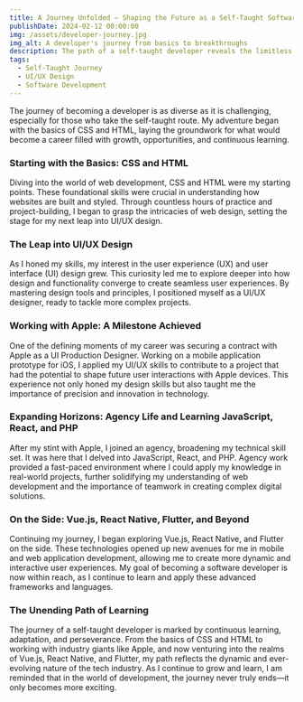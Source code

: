```yaml
---
title: A Journey Unfolded — Shaping the Future as a Self-Taught Software Developer
publishDate: 2024-02-12 00:00:00
img: /assets/developer-journey.jpg
img_alt: A developer's journey from basics to breakthroughs
description: The path of a self-taught developer reveals the limitless potential of persistence, learning, and adapting in the tech world.
tags:
  - Self-Taught Journey
  - UI/UX Design
  - Software Development
---
```


The journey of becoming a developer is as diverse as it is challenging, especially for those who take the self-taught route. My adventure began with the basics of CSS and HTML, laying the groundwork for what would become a career filled with growth, opportunities, and continuous learning.

### Starting with the Basics: CSS and HTML

Diving into the world of web development, CSS and HTML were my starting points. These foundational skills were crucial in understanding how websites are built and styled. Through countless hours of practice and project-building, I began to grasp the intricacies of web design, setting the stage for my next leap into UI/UX design.

### The Leap into UI/UX Design

As I honed my skills, my interest in the user experience (UX) and user interface (UI) design grew. This curiosity led me to explore deeper into how design and functionality converge to create seamless user experiences. By mastering design tools and principles, I positioned myself as a UI/UX designer, ready to tackle more complex projects.

### Working with Apple: A Milestone Achieved

One of the defining moments of my career was securing a contract with Apple as a UI Production Designer. Working on a mobile application prototype for iOS, I applied my UI/UX skills to contribute to a project that had the potential to shape future user interactions with Apple devices. This experience not only honed my design skills but also taught me the importance of precision and innovation in technology.

### Expanding Horizons: Agency Life and Learning JavaScript, React, and PHP

After my stint with Apple, I joined an agency, broadening my technical skill set. It was here that I delved into JavaScript, React, and PHP. Agency work provided a fast-paced environment where I could apply my knowledge in real-world projects, further solidifying my understanding of web development and the importance of teamwork in creating complex digital solutions.

### On the Side: Vue.js, React Native, Flutter, and Beyond

Continuing my journey, I began exploring Vue.js, React Native, and Flutter on the side. These technologies opened up new avenues for me in mobile and web application development, allowing me to create more dynamic and interactive user experiences. My goal of becoming a software developer is now within reach, as I continue to learn and apply these advanced frameworks and languages.

### The Unending Path of Learning

The journey of a self-taught developer is marked by continuous learning, adaptation, and perseverance. From the basics of CSS and HTML to working with industry giants like Apple, and now venturing into the realms of Vue.js, React Native, and Flutter, my path reflects the dynamic and ever-evolving nature of the tech industry. As I continue to grow and learn, I am reminded that in the world of development, the journey never truly ends—it only becomes more exciting.
